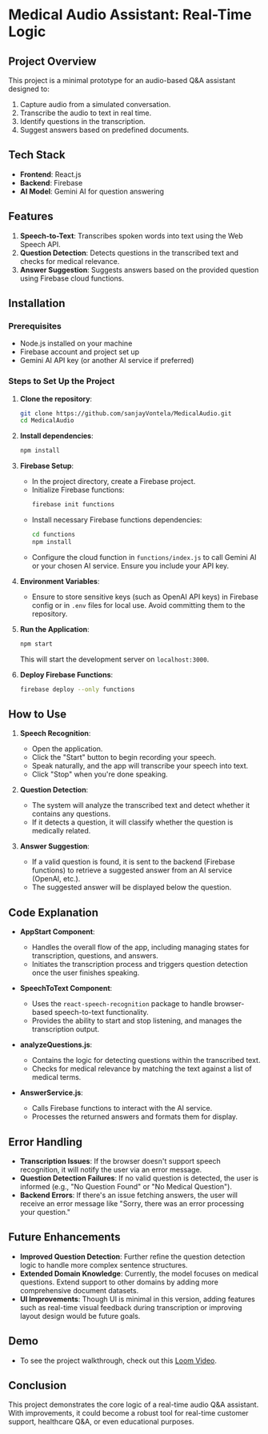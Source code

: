 
# Medical Audio Assistant: Real-Time Logic

## Project Overview

This project is a minimal prototype for an audio-based Q&A assistant designed to:
1. Capture audio from a simulated conversation.
2. Transcribe the audio to text in real time.
3. Identify questions in the transcription.
4. Suggest answers based on predefined documents.

## Tech Stack
- **Frontend**: React.js 
- **Backend**: Firebase 
- **AI Model**: Gemini AI  for question answering

## Features
1. **Speech-to-Text**: Transcribes spoken words into text using the Web Speech API.
2. **Question Detection**: Detects questions in the transcribed text and checks for medical relevance.
3. **Answer Suggestion**: Suggests answers based on the provided question using Firebase cloud functions.

## Installation

### Prerequisites
- Node.js installed on your machine
- Firebase account and project set up
- Gemini AI API key (or another AI service if preferred)

### Steps to Set Up the Project

1. **Clone the repository**:
    ```bash
    git clone https://github.com/sanjayVontela/MedicalAudio.git
    cd MedicalAudio
    ```

2. **Install dependencies**:
    ```bash
    npm install
    ```

3. **Firebase Setup**:
    - In the project directory, create a Firebase project.
    - Initialize Firebase functions:
      ```bash
      firebase init functions
      ```
    - Install necessary Firebase functions dependencies:
      ```bash
      cd functions
      npm install
      ```
    - Configure the cloud function in `functions/index.js` to call Gemini AI or your chosen AI service. Ensure you include your API key.

4. **Environment Variables**:
    - Ensure to store sensitive keys (such as OpenAI API keys) in Firebase config or in `.env` files for local use. Avoid committing them to the repository.

5. **Run the Application**:
    ```bash
    npm start
    ```
    This will start the development server on `localhost:3000`.

6. **Deploy Firebase Functions**:
    ```bash
    firebase deploy --only functions
    ```

## How to Use

1. **Speech Recognition**: 
   - Open the application.
   - Click the "Start" button to begin recording your speech.
   - Speak naturally, and the app will transcribe your speech into text.
   - Click "Stop" when you're done speaking.

2. **Question Detection**: 
   - The system will analyze the transcribed text and detect whether it contains any questions.
   - If it detects a question, it will classify whether the question is medically related.

3. **Answer Suggestion**: 
   - If a valid question is found, it is sent to the backend (Firebase functions) to retrieve a suggested answer from an AI service (OpenAI, etc.).
   - The suggested answer will be displayed below the question.

## Code Explanation

- **AppStart Component**:
  - Handles the overall flow of the app, including managing states for transcription, questions, and answers.
  - Initiates the transcription process and triggers question detection once the user finishes speaking.

- **SpeechToText Component**:
  - Uses the `react-speech-recognition` package to handle browser-based speech-to-text functionality.
  - Provides the ability to start and stop listening, and manages the transcription output.

- **analyzeQuestions.js**:
  - Contains the logic for detecting questions within the transcribed text.
  - Checks for medical relevance by matching the text against a list of medical terms.

- **AnswerService.js**:
  - Calls Firebase functions to interact with the AI service.
  - Processes the returned answers and formats them for display.

## Error Handling
- **Transcription Issues**: If the browser doesn't support speech recognition, it will notify the user via an error message.
- **Question Detection Failures**: If no valid question is detected, the user is informed (e.g., "No Question Found" or "No Medical Question").
- **Backend Errors**: If there's an issue fetching answers, the user will receive an error message like "Sorry, there was an error processing your question."

## Future Enhancements
- **Improved Question Detection**: Further refine the question detection logic to handle more complex sentence structures.
- **Extended Domain Knowledge**: Currently, the model focuses on medical questions. Extend support to other domains by adding more comprehensive document datasets.
- **UI Improvements**: Though UI is minimal in this version, adding features such as real-time visual feedback during transcription or improving layout design would be future goals.

## Demo
- To see the project walkthrough, check out this [Loom Video](https://www.loom.com/share/bc60c0e495a4462691183375f7fb784d?sid=4c2e2394-7b1d-44c8-bd5e-2dd7a1e023e7).

## Conclusion
This project demonstrates the core logic of a real-time audio Q&A assistant. With improvements, it could become a robust tool for real-time customer support, healthcare Q&A, or even educational purposes.
